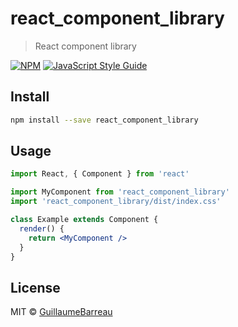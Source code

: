 # react_component_library

> React component library

[![NPM](https://img.shields.io/npm/v/react_component_library.svg)](https://www.npmjs.com/package/react_component_library) [![JavaScript Style Guide](https://img.shields.io/badge/code_style-standard-brightgreen.svg)](https://standardjs.com)

## Install

```bash
npm install --save react_component_library
```

## Usage

```jsx
import React, { Component } from 'react'

import MyComponent from 'react_component_library'
import 'react_component_library/dist/index.css'

class Example extends Component {
  render() {
    return <MyComponent />
  }
}
```

## License

MIT © [GuillaumeBarreau](https://github.com/GuillaumeBarreau)
